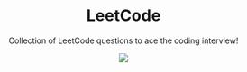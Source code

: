 <h1 align="center">LeetCode</h1>
<p align="center">
    Collection of LeetCode questions to ace the coding interview!
    <!-- Created using [LeetHub](https://github.com/QasimWani/LeetHub) -->
</p>
<p align="center"> <a href="https://leetcode.com/Jahswaygo/" target="blank"><img align="center" src="https://leetcard.jacoblin.cool/Jahswaygo?theme=dark&font=Monda&ext=activity" /></a>
<p align="center">
<!-- Created using [LeetCode Stats Card](https://github.com/JacobLinCool/LeetCode-Stats-Card) -->
</p>

